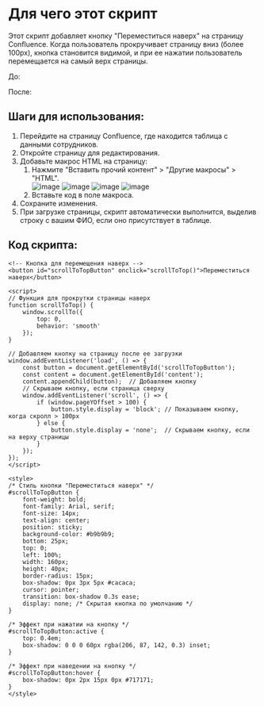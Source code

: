 # Для чего этот скрипт
Этот скрипт добавляет кнопку "Переместиться наверх" на страницу Confluence. Когда пользователь прокручивает страницу вниз (более 100px), кнопка становится видимой, и при ее нажатии пользователь перемещается на самый верх страницы.<br>

До:<br>

После:<br>

## Шаги для использования:
1.	Перейдите на страницу Confluence, где находится таблица с данными сотрудников.<br>
2.	Откройте страницу для редактирования.<br>
3.	Добавьте макрос HTML на страницу:<br>
    1. Нажмите "Вставить прочий контент" > "Другие макросы" > "HTML".<br>
     ![image](https://github.com/user-attachments/assets/ccdf7533-8269-4653-995d-396a64db083d)
     ![image](https://github.com/user-attachments/assets/8829a091-cac8-4249-926d-70cbf3096e1d)
     ![image](https://github.com/user-attachments/assets/b8f6b4cb-2fd3-4467-a5fa-6232c7bf7e88)
     ![image](https://github.com/user-attachments/assets/332843ac-55b1-4fb4-8895-24f03c0b55c3)
    2. Вставьте код в поле макроса.<br>
4.	Сохраните изменения.<br>
5.	При загрузке страницы, скрипт автоматически выполнится, выделив строку с вашим ФИО, если оно присутствует в таблице.

## Код скрипта:
```
<!-- Кнопка для перемещения наверх -->
<button id="scrollToTopButton" onclick="scrollToTop()">Переместиться наверх</button>

<script>
// Функция для прокрутки страницы наверх
function scrollToTop() {
    window.scrollTo({
        top: 0,
        behavior: 'smooth'
    });
}

// Добавляем кнопку на страницу после ее загрузки
window.addEventListener('load', () => {
    const button = document.getElementById('scrollToTopButton');
    const content = document.getElementById('content');
    content.appendChild(button);  // Добавляем кнопку
    // Скрываем кнопку, если страница сверху
    window.addEventListener('scroll', () => {
        if (window.pageYOffset > 100) {
            button.style.display = 'block'; // Показываем кнопку, когда скролл > 100px
        } else {
            button.style.display = 'none';  // Скрываем кнопку, если на верху страницы
        }
    });
});
</script>

<style>
/* Стиль кнопки "Переместиться наверх" */
#scrollToTopButton {
    font-weight: bold;
    font-family: Arial, serif;
    font-size: 14px;
    text-align: center;
    position: sticky;
    background-color: #b9b9b9;
    bottom: 25px;
    top: 0;
    left: 100%;
    width: 160px;
    height: 40px;
    border-radius: 15px;
    box-shadow: 0px 3px 5px #cacaca;
    cursor: pointer;
    transition: box-shadow 0.3s ease;
    display: none; /* Скрытая кнопка по умолчанию */
}

/* Эффект при нажатии на кнопку */
#scrollToTopButton:active {
    top: 0.4em;
    box-shadow: 0 0 0 60px rgba(206, 87, 142, 0.3) inset;
}

/* Эффект при наведении на кнопку */
#scrollToTopButton:hover {
    box-shadow: 0px 2px 15px 0px #717171;
}
</style>

```
